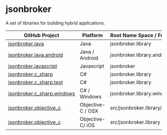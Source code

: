 jsonbroker
==========

A set of libraries for building hybrid applications.



GitHub Project | Platform | Root Name Space / Folder | Build Artefact
--- | --- | --- | --- 
[jsonbroker.java](https://github.com/rlong/jsonbroker.java)|Java|jsonbroker.library|jsonbroker.library.jar
[jsonbroker.java.android](https://github.com/rlong/jsonbroker.java.android)|Java / Android|jsonbroker.library.android|jsonbroker.library.android.jar
[jsonbroker.javascript](https://github.com/rlong/jsonbroker.javascript)|Javascript|jsonbroker|not applicable
[jsonbroker.c_sharp](https://github.com/rlong/jsonbroker.c_sharp)|C#|jsonbroker.library|jsonbroker.library.dll
[jsonbroker.c_sharp.test](https://github.com/rlong/jsonbroker.c_sharp.test)|C#|jsonbroker.library|jsonbroker.test.exe
[jsonbroker.c_sharp.windows](https://github.com/rlong/jsonbroker.c_sharp.windows)|C# / Windows|jsonbroker.library.windows|jsonbroker.library.windows.dll
[jsonbroker.objective_c](https://github.com/rlong/jsonbroker.objective_c)|Objective-C / OSX|src/jsonbroker.library/|libjsonbroker.library.osx.a|
[jsonbroker.objective_c](https://github.com/rlong/jsonbroker.objective_c)|Objective-C/ iOS|src/jsonbroker.library|libjsonbroker.library.ios.a|

